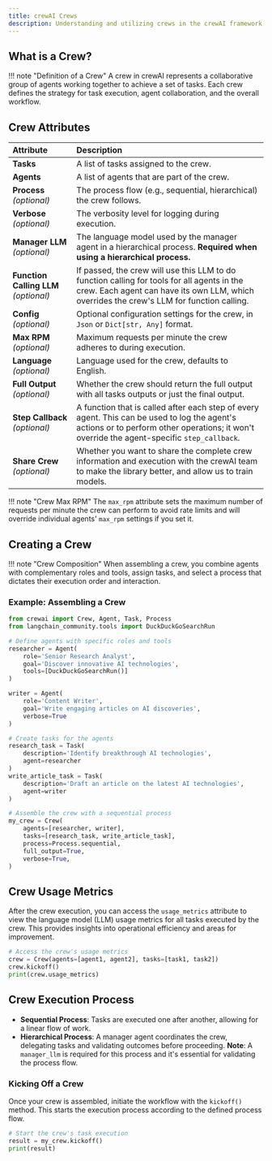 ```yaml
---
title: crewAI Crews
description: Understanding and utilizing crews in the crewAI framework.
---
```


## What is a Crew?
!!! note "Definition of a Crew"
    A crew in crewAI represents a collaborative group of agents working together to achieve a set of tasks. Each crew defines the strategy for task execution, agent collaboration, and the overall workflow.

## Crew Attributes

| Attribute               | Description                                                  |
| :---------------------- | :----------------------------------------------------------- |
| **Tasks**               | A list of tasks assigned to the crew.                        |
| **Agents**              | A list of agents that are part of the crew.                  |
| **Process** *(optional)*              | The process flow (e.g., sequential, hierarchical) the crew follows. |
| **Verbose** *(optional)*              | The verbosity level for logging during execution.            |
| **Manager LLM** *(optional)*          | The language model used by the manager agent in a hierarchical process. **Required when using a hierarchical process.** |
| **Function Calling LLM** *(optional)* | If passed, the crew will use this LLM to do function calling for tools for all agents in the crew. Each agent can have its own LLM, which overrides the crew's LLM for function calling. |
| **Config** *(optional)*               | Optional configuration settings for the crew, in `Json` or `Dict[str, Any]` format. |
| **Max RPM** *(optional)*              | Maximum requests per minute the crew adheres to during execution. |
| **Language**  *(optional)*            | Language used for the crew, defaults to English.             |
| **Full Output** *(optional)*          | Whether the crew should return the full output with all tasks outputs or just the final output. |
| **Step Callback** *(optional)*        | A function that is called after each step of every agent. This can be used to log the agent's actions or to perform other operations; it won't override the agent-specific `step_callback`. |
| **Share Crew** *(optional)*           | Whether you want to share the complete crew information and execution with the crewAI team to make the library better, and allow us to train models. |

!!! note "Crew Max RPM"
        The `max_rpm` attribute sets the maximum number of requests per minute the crew can perform to avoid rate limits and will override individual agents' `max_rpm` settings if you set it.

## Creating a Crew

!!! note "Crew Composition"
    When assembling a crew, you combine agents with complementary roles and tools, assign tasks, and select a process that dictates their execution order and interaction.

### Example: Assembling a Crew

```python
from crewai import Crew, Agent, Task, Process
from langchain_community.tools import DuckDuckGoSearchRun

# Define agents with specific roles and tools
researcher = Agent(
    role='Senior Research Analyst',
    goal='Discover innovative AI technologies',
    tools=[DuckDuckGoSearchRun()]
)

writer = Agent(
    role='Content Writer',
    goal='Write engaging articles on AI discoveries',
    verbose=True
)

# Create tasks for the agents
research_task = Task(
    description='Identify breakthrough AI technologies',
    agent=researcher
)
write_article_task = Task(
    description='Draft an article on the latest AI technologies',
    agent=writer
)

# Assemble the crew with a sequential process
my_crew = Crew(
    agents=[researcher, writer],
    tasks=[research_task, write_article_task],
    process=Process.sequential,
    full_output=True,
    verbose=True,
)
```

## Crew Usage Metrics

After the crew execution, you can access the `usage_metrics` attribute to view the language model (LLM) usage metrics for all tasks executed by the crew. This provides insights into operational efficiency and areas for improvement.

```python
# Access the crew's usage metrics
crew = Crew(agents=[agent1, agent2], tasks=[task1, task2])
crew.kickoff()
print(crew.usage_metrics)
```

## Crew Execution Process

- **Sequential Process**: Tasks are executed one after another, allowing for a linear flow of work.
- **Hierarchical Process**: A manager agent coordinates the crew, delegating tasks and validating outcomes before proceeding. **Note**: A `manager_llm` is required for this process and it's essential for validating the process flow.

### Kicking Off a Crew

Once your crew is assembled, initiate the workflow with the `kickoff()` method. This starts the execution process according to the defined process flow.

```python
# Start the crew's task execution
result = my_crew.kickoff()
print(result)
```
